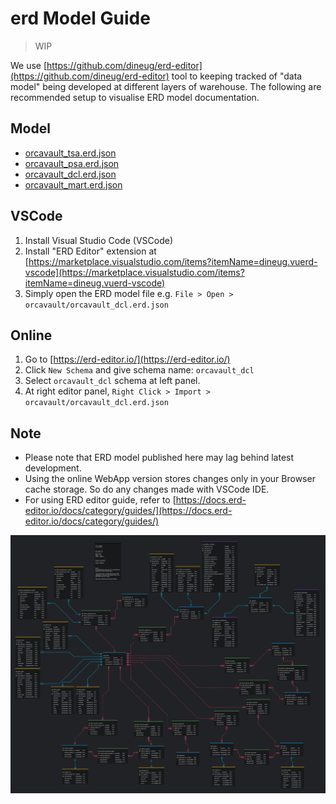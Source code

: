 # erd Model Guide

> WIP

We use [https://github.com/dineug/erd-editor](https://github.com/dineug/erd-editor) tool to keeping tracked of "data model" being developed at different layers of warehouse. The following are recommended setup to visualise ERD model documentation.

## Model

- [orcavault_tsa.erd.json](orcavault/orcavault_tsa.erd.json)
- [orcavault_psa.erd.json](orcavault/orcavault_psa.erd.json)
- [orcavault_dcl.erd.json](orcavault/orcavault_dcl.erd.json)
- [orcavault_mart.erd.json](orcavault/orcavault_mart.erd.json)

## VSCode

1. Install Visual Studio Code (VSCode)
2. Install "ERD Editor" extension at [https://marketplace.visualstudio.com/items?itemName=dineug.vuerd-vscode](https://marketplace.visualstudio.com/items?itemName=dineug.vuerd-vscode)
3. Simply open the ERD model file e.g. `File > Open > orcavault/orcavault_dcl.erd.json`

## Online

1. Go to [https://erd-editor.io/](https://erd-editor.io/)
2. Click `New Schema` and give schema name: `orcavault_dcl`
3. Select `orcavault_dcl` schema at left panel. 
4. At right editor panel, `Right Click > Import > orcavault/orcavault_dcl.erd.json`

## Note

- Please note that ERD model published here may lag behind latest development.
- Using the online WebApp version stores changes only in your Browser cache storage. So do any changes made with VSCode IDE.
- For using ERD editor guide, refer to [https://docs.erd-editor.io/docs/category/guides/](https://docs.erd-editor.io/docs/category/guides/)

![orcavault_dcl.png](orcavault/orcavault_dcl.png)
